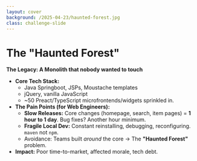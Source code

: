 ```yaml
---
layout: cover
background: /2025-04-23/haunted-forest.jpg
class: challenge-slide
---
```


# The "Haunted Forest"

<p><strong>The Legacy: A Monolith that nobody wanted to touch</strong></p>

<div class="bg-black bg-opacity-60 rounded-xl p-6">
  <ul>
    <li v-click>
      <strong>Core Tech Stack:</strong>
      <ul>
        <li>Java Springboot, JSPs, Moustache templates</li>
        <li>jQuery, vanilla JavaScript</li>
        <li>~50 Preact/TypeScript microfrontends/widgets sprinkled in.</li>
      </ul>
    </li>
    <li v-click>
      <strong>The Pain Points (for Web Engineers):</strong>
      <ul>
        <li><strong>Slow Releases:</strong> Core changes (homepage, search, item pages) = <strong>1 hour to 1 day</strong>. Bug fixes? Another hour minimum.</li>
        <li><strong>Fragile Local Dev:</strong> Constant reinstalling, debugging, reconfiguring. <code>maven</code> not <code>npm</code>.</li>
        <li>Avoidance: Teams built <em>around</em> the core &rarr; The <strong>"Haunted Forest"</strong> problem.</li>
      </ul>
    </li>
    <li v-click>
      <strong>Impact:</strong> Poor time-to-market, affected morale, tech debt.
    </li>
  </ul>
</div>

<style scoped>
.challenge-slide {
  position: relative;
}
.challenge-slide .slidev-content {
  background: rgba(0,0,0,0.7);
  border-radius: 1rem;
  box-shadow: 0 4px 32px 0 rgba(0,0,0,0.3);
  max-width: 48rem;
  margin: 0 auto;
  padding: 2rem;
  color: #fff;
}
.challenge-slide code {
  background: #1f2937;
  color: #fde68a;
  padding: 0.15em 0.4em;
  border-radius: 0.3em;
}
</style>

<!--
- To understand why we needed to change, you need to understand our "haunted forest." This is the analogy we used for our legacy platform.
- It's a large Java Springboot monolith. For web developers, making even a small change to a core page was a slow, painful process that could take up to a day. The local development environment was fragile and frustrating.
- Because of this, developers were afraid to touch the core. They would build workarounds, creating dozens of small, independent microfrontends or "widgets" just to avoid going into the monolith.
- This directly impacted our ability to innovate quickly and hurt team morale.
-->
